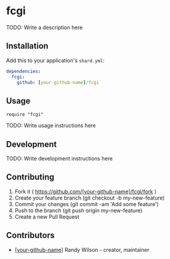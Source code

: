 # fcgi

TODO: Write a description here

## Installation

Add this to your application's `shard.yml`:

```yaml
dependencies:
  fcgi:
    github: [your-github-name]/fcgi
```

## Usage

```crystal
require "fcgi"
```

TODO: Write usage instructions here

## Development

TODO: Write development instructions here

## Contributing

1. Fork it ( https://github.com/[your-github-name]/fcgi/fork )
2. Create your feature branch (git checkout -b my-new-feature)
3. Commit your changes (git commit -am 'Add some feature')
4. Push to the branch (git push origin my-new-feature)
5. Create a new Pull Request

## Contributors

- [[your-github-name]](https://github.com/[your-github-name]) Randy Wilson - creator, maintainer
